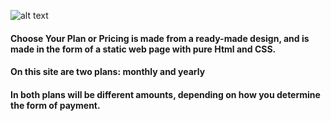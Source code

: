 ![alt text](https://i.ibb.co/bQFtmby/chsplan.png)

#### Choose Your Plan or Pricing is made from a ready-made design, and is made in the form of a static web page with pure Html and CSS.

#### On this site are two plans: monthly and yearly

#### In both plans will be different amounts, depending on how you determine the form of payment.


